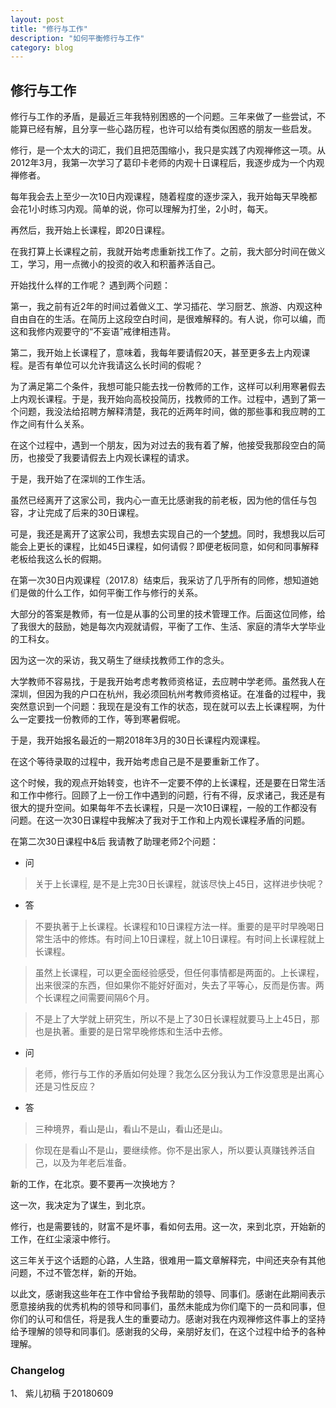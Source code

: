 ```yaml
---
layout: post
title: "修行与工作"
description: "如何平衡修行与工作"
category: blog
---
```



## 修行与工作

修行与工作的矛盾，是最近三年我特别困惑的一个问题。三年来做了一些尝试，不能算已经有解，且分享一些心路历程，也许可以给有类似困惑的朋友一些启发。

修行，是一个太大的词汇，我们且把范围缩小，我只是实践了内观禅修这一项。从2012年3月，我第一次学习了葛印卡老师的内观十日课程后，我逐步成为一个内观禅修者。

每年我会去上至少一次10日内观课程，随着程度的逐步深入，我开始每天早晚都会花1小时练习内观。简单的说，你可以理解为打坐，2小时，每天。

再然后，我开始上长课程，即20日课程。

在我打算上长课程之前，我就开始考虑重新找工作了。之前，我大部分时间在做义工，学习，用一点微小的投资的收入和积蓄养活自己。

开始找什么样的工作呢？
遇到两个问题：

第一，我之前有近2年的时间过着做义工、学习插花、学习厨艺、旅游、内观这种自由自在的生活。在简历上这段空白时间，是很难解释的。有人说，你可以编，而这和我修内观要守的“不妄语”戒律相违背。

第二，我开始上长课程了，意味着，我每年要请假20天，甚至更多去上内观课程。是否有单位可以允许我请这么长时间的假呢？

为了满足第二个条件，我想可能只能去找一份教师的工作，这样可以利用寒暑假去上内观长课程。于是，我开始向高校投简历，找教师的工作。过程中，遇到了第一个问题，我没法给招聘方解释清楚，我花的近两年时间，做的那些事和我应聘的工作之间有什么关系。

在这个过程中，遇到一个朋友，因为对过去的我有着了解，他接受我那段空白的简历，也接受了我要请假去上内观长课程的请求。

于是，我开始了在深圳的工作生活。

虽然已经离开了这家公司，我内心一直无比感谢我的前老板，因为他的信任与包容，才让完成了后来的30日课程。

可是，我还是离开了这家公司，我想去实现自己的一个[梦想](http://violettianjie.com/zi-meixuan)。同时，我想我以后可能会上更长的课程，比如45日课程，如何请假？即便老板同意，如何和同事解释老板给我这么长的假期。

在第一次30日内观课程（2017.8）结束后，我采访了几乎所有的同修，想知道她们是做的什么工作，如何平衡工作与修行的关系。

大部分的答案是教师，有一位是从事的公司里的技术管理工作。后面这位同修，给了我很大的鼓励，她是每次内观就请假，平衡了工作、生活、家庭的清华大学毕业的工科女。

因为这一次的采访，我又萌生了继续找教师工作的念头。

大学教师不容易找，于是我开始考虑考教师资格证，去应聘中学老师。虽然我人在深圳，但因为我的户口在杭州，我必须回杭州考教师资格证。在准备的过程中，我突然意识到一个问题：我现在是没有工作的状态，现在就可以去上长课程啊，为什么一定要找一份教师的工作，等到寒暑假呢。

于是，我开始报名最近的一期2018年3月的30日长课程内观课程。

在这个等待录取的过程中，我开始考虑自己是不是要重新工作了。

这个时候，我的观点开始转变，也许不一定要不停的上长课程，还是要在日常生活和工作中修行。回顾了上一份工作中遇到的问题，行有不得，反求诸己，我还是有很大的提升空间。如果每年不去长课程，只是一次10日课程，一般的工作都没有问题。在这一次30日课程中我解决了我对于工作和上内观长课程矛盾的问题。

在第二次30日课程中&后 我请教了助理老师2个问题：

- 问

>关于上长课程, 是不是上完30日长课程，就该尽快上45日，这样进步快呢？

- 答
> 不要执著于上长课程。长课程和10日课程方法一样。重要的是平时早晚喝日常生活中的修炼。有时间上10日课程，就上10日课程。有时间上长课程就上长课程。 
 
> 虽然上长课程，可以更全面经验感受，但任何事情都是两面的。上长课程，出来很深的东西，但如果你不能好好面对，失去了平等心，反而是伤害。两个长课程之间需要间隔6个月。

> 不是上了大学就上研究生，所以不是上了30日长课程就要马上上45日，那也是执著。重要的是日常早晚修炼和生活中去修。


- 问

> 老师，修行与工作的矛盾如何处理？我怎么区分我认为工作没意思是出离心还是习性反应？

- 答

> 三种境界，看山是山，看山不是山，看山还是山。

> 你现在是看山不是山，要继续修。你不是出家人，所以要认真赚钱养活自己，以及为年老后准备。


新的工作，在北京。要不要再一次换地方？

这一次，我决定为了谋生，到北京。

修行，也是需要钱的，财富不是坏事，看如何去用。这一次，来到北京，开始新的工作，在红尘滚滚中修行。

这三年关于这个话题的心路，人生路，很难用一篇文章解释完，中间还夹杂有其他问题，不过不管怎样，新的开始。

以此文，感谢我这些年在工作中曾给予我帮助的领导、同事们。感谢在此期间表示愿意接纳我的优秀机构的领导和同事们，虽然未能成为你们麾下的一员和同事，但你们的认可和信任，将是我人生的重要动力。感谢对我在内观禅修这件事上的坚持给予理解的领导和同事们。感谢我的父母，亲朋好友们，在这个过程中给予的各种理解。


### Changelog

1、 紫儿初稿 于20180609
